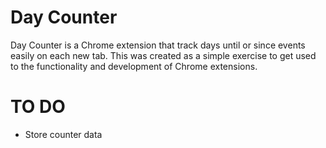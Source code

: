 # Day Counter
Day Counter is a Chrome extension that track days until or since events easily on each new tab. This was created as a simple exercise to get used to the functionality and development of Chrome extensions.

# TO DO
- Store counter data
